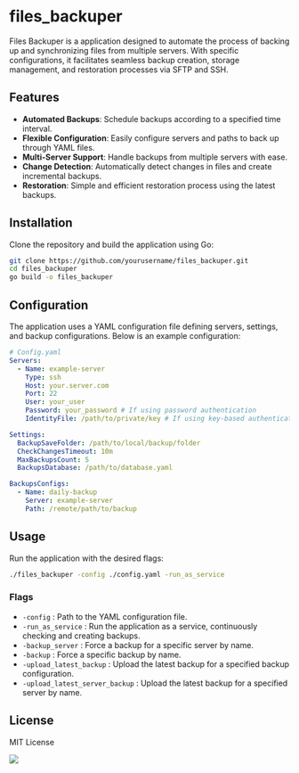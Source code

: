 # files_backuper

Files Backuper is a application designed to automate the process of backing up and synchronizing files from multiple servers. With specific configurations, it facilitates seamless backup creation, storage management, and restoration processes via SFTP and SSH.

## Features

- **Automated Backups**: Schedule backups according to a specified time interval.
- **Flexible Configuration**: Easily configure servers and paths to back up through YAML files.
- **Multi-Server Support**: Handle backups from multiple servers with ease.
- **Change Detection**: Automatically detect changes in files and create incremental backups.
- **Restoration**: Simple and efficient restoration process using the latest backups.

## Installation

Clone the repository and build the application using Go:

```bash
git clone https://github.com/yourusername/files_backuper.git
cd files_backuper
go build -o files_backuper
```

## Configuration

The application uses a YAML configuration file defining servers, settings, and backup configurations. Below is an example configuration:

```yaml
# Config.yaml
Servers:
  - Name: example-server
    Type: ssh
    Host: your.server.com
    Port: 22
    User: your_user
    Password: your_password # If using password authentication
    IdentityFile: /path/to/private/key # If using key-based authentication

Settings:
  BackupSaveFolder: /path/to/local/backup/folder
  CheckChangesTimeout: 10m
  MaxBackupsCount: 5
  BackupsDatabase: /path/to/database.yaml

BackupsConfigs:
  - Name: daily-backup
    Server: example-server
    Path: /remote/path/to/backup
```

## Usage

Run the application with the desired flags:

```bash
./files_backuper -config ./config.yaml -run_as_service
```

### Flags

- `-config` : Path to the YAML configuration file.
- `-run_as_service` : Run the application as a service, continuously checking and creating backups.
- `-backup_server` : Force a backup for a specific server by name.
- `-backup` : Force a specific backup by name.
- `-upload_latest_backup` : Upload the latest backup for a specified backup configuration.
- `-upload_latest_server_backup` : Upload the latest backup for a specified server by name.

## License

MIT License

[![](https://asdertasd.site/counter/files_backuper?a=1)](https://asdertasd.site/counter/files_backuper)